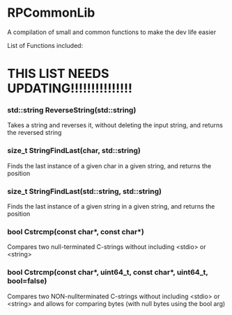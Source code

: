 # RPCommonLib
A compilation of small and common functions to make the dev life easier

List of Functions included:

# THIS LIST NEEDS UPDATING!!!!!!!!!!!!!!!

### std::string ReverseString(std::string)
Takes a string and reverses it, without deleting the input string, and returns the reversed string

### size_t StringFindLast(char, std::string)
Finds the last instance of a given char in a given string, and returns the position

### size_t StringFindLast(std::string, std::string)
Finds the last instance of a given string in a given string, and returns the position

### bool Cstrcmp(const char*, const char*)
Compares two null-terminated C-strings without including \<stdio> or \<string>

### bool Cstrcmp(const char*, uint64_t, const char*, uint64_t, bool=false)
Compares two NON-nullterminated C-strings without including \<stdio> or \<string> and allows for comparing bytes (with null bytes using the bool arg)
